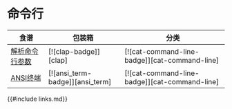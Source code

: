 # 命令行

| 食谱 | 包装箱 | 分类 |
| --- | --- | --- |
| [解析命令行参数][ex-clap-basic] | [![clap-badge]][clap] | [![cat-command-line-badge]][cat-command-line] |
| [ANSI终端][ex-ansi_term-basic] | [![ansi_term-badge]][ansi_term] | [![cat-command-line-badge]][cat-command-line] |

[ex-clap-basic]: cli/arguments.html#parse-command-line-arguments

[ex-ansi_term-basic]: cli/ansi_terminal.html#ansi-terminal

{{#include links.md}}

